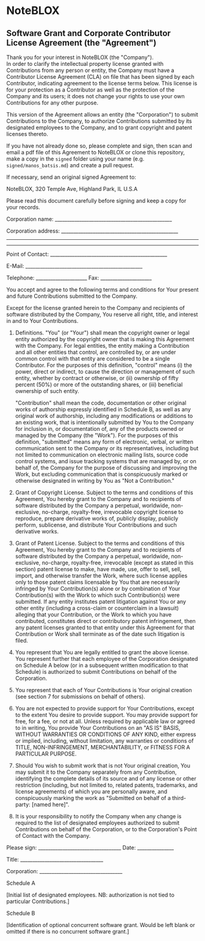 
# NoteBLOX

## Software Grant and Corporate Contributor License Agreement (the "Agreement")

Thank you for your interest in NoteBLOX (the "Company").  
In order to clarify the intellectual property license
granted with Contributions from any person or entity, the Company
must have a Contributor License Agreement (CLA) on file that has been
signed by each Contributor, indicating agreement to the license terms
below. This license is for your protection as a Contributor as well
as the protection of the Company and its users; it does not change
your rights to use your own Contributions for any other purpose.

This version of the Agreement allows an entity (the "Corporation") to
submit Contributions to the Company, to authorize Contributions 
submitted by its designated employees to the Company, and to grant 
copyright and patent licenses thereto.

If you have not already done so, please complete and sign, then scan
and email a pdf file of this Agreement to NoteBLOX or clone this 
repository, make a copy in the `signed` folder using your name 
(e.g. `signed/manos_batsis.md`) and create a pull request. 

If necessary, send an original signed Agreement to:

NoteBLOX, 
320 Temple Ave, 
Highland Park, 
IL U.S.A



Please read this document carefully before signing and keep a copy 
for your records.

Corporation name: ________________________________________________

Corporation address: ________________________________________________

________________________________________________

________________________________________________

Point of Contact: ________________________________________________

E-Mail: ________________________________________________

Telephone: _____________________ Fax: _____________________




You accept and agree to the following terms and conditions for Your
present and future Contributions submitted to the Company.

Except for the license granted herein to the Company and recipients 
of software distributed by the Company, You reserve all right, 
title, and interest in and to Your Contributions.

1. Definitions. "You" (or "Your") shall mean the copyright owner or legal entity
authorized by the copyright owner that is making this Agreement
with the Company. For legal entities, the entity making a
Contribution and all other entities that control, are controlled by,
or are under common control with that entity are considered to be a
single Contributor. For the purposes of this definition, "control"
means (i) the power, direct or indirect, to cause the direction or
management of such entity, whether by contract or otherwise, or
(ii) ownership of fifty percent (50%) or more of the outstanding
shares, or (iii) beneficial ownership of such entity.

    "Contribution" shall mean the code, documentation or other original
works of authorship expressly identified in Schedule B, as well as
any original work of authorship, including
any modifications or additions to an existing work, that is intentionally
submitted by You to the Company for inclusion in, or
documentation of, any of the products owned or managed by the
Company (the "Work"). For the purposes of this definition,
"submitted" means any form of electronic, verbal, or written
communication sent to the Company or its representatives,
including but not limited to communication on electronic mailing
lists, source code control systems, and issue tracking systems
that are managed by, or on behalf of, the Company for the
purpose of discussing and improving the Work, but excluding
communication that is conspicuously marked or otherwise designated
in writing by You as "Not a Contribution."

2. Grant of Copyright License. Subject to the terms and conditions
of this Agreement, You hereby grant to the Company and to
recipients of software distributed by the Company a perpetual,
worldwide, non-exclusive, no-charge, royalty-free, irrevocable
copyright license to reproduce, prepare derivative works of,
publicly display, publicly perform, sublicense, and distribute
Your Contributions and such derivative works.

3. Grant of Patent License. Subject to the terms and conditions of
this Agreement, You hereby grant to the Company and to recipients
of software distributed by the Company a perpetual, worldwide,
non-exclusive, no-charge, royalty-free, irrevocable (except as
stated in this section) patent license to make, have made, use,
offer to sell, sell, import, and otherwise transfer the Work,
where such license applies only to those patent claims licensable
by You that are necessarily infringed by Your Contribution(s)
alone or by combination of Your Contribution(s) with the Work to
which such Contribution(s) were submitted. If any entity institutes
patent litigation against You or any other entity (including a
cross-claim or counterclaim in a lawsuit) alleging that your
Contribution, or the Work to which you have contributed, constitutes
direct or contributory patent infringement, then any patent licenses
granted to that entity under this Agreement for that Contribution or
Work shall terminate as of the date such litigation is filed.

4. You represent that You are legally entitled to grant the above
license. You represent further that each employee of the
Corporation designated on Schedule A below (or in a subsequent
written modification to that Schedule) is authorized to submit
Contributions on behalf of the Corporation.

5. You represent that each of Your Contributions is Your original
creation (see section 7 for submissions on behalf of others).

6. You are not expected to provide support for Your Contributions,
except to the extent You desire to provide support. You may provide
support for free, for a fee, or not at all. Unless required by
applicable law or agreed to in writing, You provide Your
Contributions on an "AS IS" BASIS, WITHOUT WARRANTIES OR CONDITIONS
OF ANY KIND, either express or implied, including, without
limitation, any warranties or conditions of TITLE, NON-INFRINGEMENT,
MERCHANTABILITY, or FITNESS FOR A PARTICULAR PURPOSE.

7. Should You wish to submit work that is not Your original creation,
You may submit it to the Company separately from any
Contribution, identifying the complete details of its source and
of any license or other restriction (including, but not limited
to, related patents, trademarks, and license agreements) of which
you are personally aware, and conspicuously marking the work as
"Submitted on behalf of a third-party: [named here]".

8. It is your responsibility to notify the Company when any change
is required to the list of designated employees authorized to submit
Contributions on behalf of the Corporation, or to the Corporation's
Point of Contact with the Company.



Please sign: __________________________________ Date: _______________

Title: __________________________________

Corporation: __________________________________


Schedule A

[Initial list of designated employees.  NB: authorization is not
 tied to particular Contributions.]




Schedule B

[Identification of optional concurrent software grant.  Would be
 left blank or omitted if there is no concurrent software grant.]
